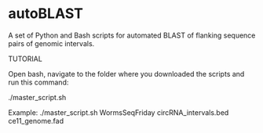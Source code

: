# autoBLAST
A set of Python and Bash scripts for automated BLAST of flanking sequence pairs of genomic intervals.

TUTORIAL

Open bash, navigate to the folder where you downloaded the scripts and run this command:

./master_script.sh <sample name> <bed file name> <genome fasta file>

Example: ./master_script.sh WormsSeqFriday circRNA_intervals.bed ce11_genome.fad
